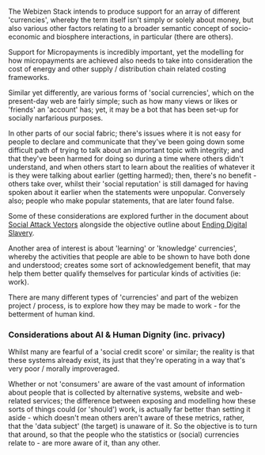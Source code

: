 The Webizen Stack intends to produce support for an array of different 'currencies', whereby the term itself isn't simply or solely about money, but also various other factors relating to a broader semantic concept of socio-economic and biosphere interactions, in particular (there are others).

Support for Micropayments is incredibly important, yet the modelling for how micropayments are achieved also needs to take into consideration the cost of energy and other supply / distribution chain related costing frameworks. 

Similar yet differently, are various forms of 'social currencies', which on the present-day web are fairly simple; such as how many views or likes or 'friends' an 'account' has; yet, it may be a bot that has been set-up for socially narfarious purposes.

In other parts of our social fabric; there's issues where it is not easy for people to declare and communicate that they've been going down some difficult path of trying to talk about an important topic with integrity; and that they've been harmed for doing so during a time where others didn't understand, and when others start to learn about the realities of whatever it is they were talking about earlier (getting harmed); then, there's no benefit - others take over, whilst their 'social reputation' is still damaged for having spoken about it earlier when the statements were unpopular.  Conversely also; people who make popular statements, that are later found false.

Some of these considerations are explored further in the document about [Social Attack Vectors](Social%20Attack%20Vectors.md) alongside the objective outline about [Ending Digital Slavery](Ending%20Digital%20Slavery.md).

Another area of interest is about 'learning' or 'knowledge' currencies', whereby the activities that people are able to be shown to have both done and understood; creates some sort of acknowledgement benefit, that may help them better qualify themselves for particular kinds of activities (ie: work).

There are many different types of 'currencies' and part of the webizen project / process, is to explore how they may be made to work - for the betterment of human kind. 

### Considerations about AI & Human Dignity (inc. privacy)

Whilst many are fearful of a 'social credit score' or similar; the reality is that these systems already exist, its just that they're operating in a way that's very poor / morally improveraged. 

Whether or not 'consumers' are aware of the vast amount of information about people that is collected by alternative systems, website and web-related services; the difference between exposing and modelling how these sorts of things could (or 'should') work, is actually far better than setting it aside - which doesn't mean others aren't aware of these metrics, rather, that the 'data subject' (the target) is unaware of it.   So the objective is to turn that around, so that the people who the statistics or (social) currencies relate to - are more aware of it, than any other.


